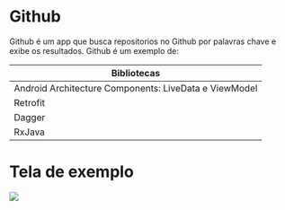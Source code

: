 # Github




Github é um app que busca repositorios no Github  por palavras chave e exibe os resultados.
Github é um exemplo de:

|Bibliotecas|
| ------ |
|Android Architecture Components: LiveData e ViewModel|
|Retrofit|
|Dagger|
|RxJava|

# Tela de exemplo
![](https://github.com/guilhermegrijo/Github/blob/master/GIF-190118_145927.gif)
